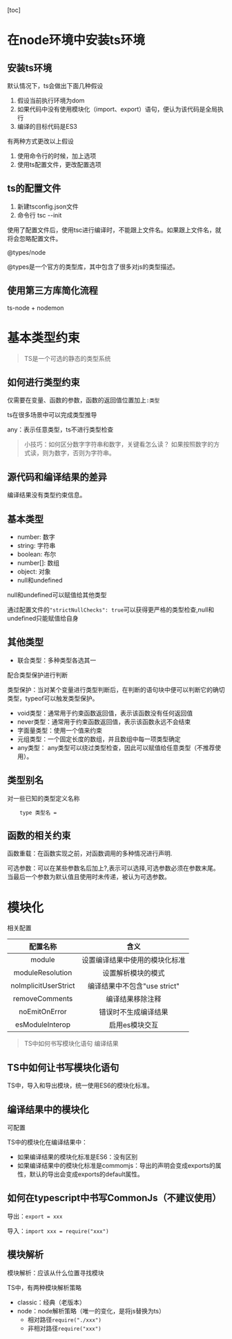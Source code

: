 [toc]

# 在node环境中安装ts环境

## 安装ts环境

默认情况下，ts会做出下面几种假设

1. 假设当前执行环境为dom
2. 如果代码中没有使用模块化（import、export）语句，便认为该代码是全局执行
3. 编译的目标代码是ES3

有两种方式更改以上假设

1. 使用命令行的时候，加上选项
2. 使用ts配置文件，更改配置选项


## ts的配置文件

1. 新建tsconfig.json文件
2. 命令行 tsc --init

使用了配置文件后，使用tsc进行编译时，不能跟上文件名。如果跟上文件名，就将会忽略配置文件。

@types/node

@types是一个官方的类型库，其中包含了很多对js的类型描述。


## 使用第三方库简化流程

ts-node + nodemon



# 基本类型约束

> TS是一个可选的静态的类型系统

## 如何进行类型约束

仅需要在变量、函数的参数，函数的返回值位置加上```:类型```

ts在很多场景中可以完成类型推导

any：表示任意类型，ts不进行类型检查

> 小技巧：如何区分数字字符串和数字，关键看怎么读？
如果按照数字的方式读，则为数字，否则为字符串。

## 源代码和编译结果的差异

编译结果没有类型约束信息。


## 基本类型

- number: 数字
- string: 字符串
- boolean: 布尔
- number[]: 数组
- object: 对象
- null和undefined

null和undefined可以赋值给其他类型

通过配置文件的```"strictNullChecks": true```可以获得更严格的类型检查,null和undefined只能赋值给自身

## 其他类型

- 联合类型：多种类型各选其一

配合类型保护进行判断

类型保护：当对某个变量进行类型判断后，在判断的语句块中便可以判断它的确切类型，typeof可以触发类型保护。

- void类型：通常用于约束函数返回值，表示该函数没有任何返回值
- never类型：通常用于约束函数返回值，表示该函数永远不会结束
- 字面量类型：使用一个值来约束
- 元组类型：一个固定长度的数组，并且数组中每一项类型确定
- any类型： any类型可以绕过类型检查，因此可以赋值给任意类型（不推荐使用）。

## 类型别名

对一些已知的类型定义名称

```
    type 类型名 = 
```

## 函数的相关约束

函数重载：在函数实现之前，对函数调用的多种情况进行声明.

可选参数：可以在某些参数名后加上?,表示可以选择,可选参数必须在参数末尾。当最后一个参数为默认值且使用时未传递，被认为可选参数。


# 模块化

相关配置

|       配置名称        |           含义                |
| :-------------------: | :-------------------------: |
|        module         | 设置编译结果中使用的模块化标准 |
|    moduleResolution  | 设置解析模块的模式 |
|  noImplicitUserStrict | 编译结果中不包含"use strict"|
|  removeComments | 编译结果移除注释 |
|  noEmitOnError | 错误时不生成编译结果 |
|  esModuleInterop | 启用es模块交互 |




> TS中如何书写模块化语句
> 编译结果

## TS中如何让书写模块化语句

TS中，导入和导出模块，统一使用ES6的模块化标准。

## 编译结果中的模块化

可配置

TS中的模块化在编译结果中：

- 如果编译结果的模块化标准是ES6：没有区别
- 如果编译结果中的模块化标准是commomjs：导出的声明会变成exports的属性，默认的导出会变成exports的default属性。

## 如何在typescript中书写CommonJs（不建议使用）

导出：```export = xxx```

导入：```import xxx = require("xxx")```


## 模块解析

模块解析：应该从什么位置寻找模块

TS中，有两种模块解析策略

- classic：经典（老版本）
- node：node解析策略（唯一的变化，是将js替换为ts）
    - 相对路径```require("./xxx")```
    - 非相对路径```require("xxx")```









